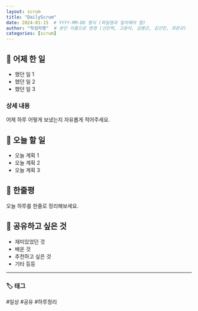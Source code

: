 ```yaml
---
layout: scrum
title: "DailyScrum"
date: 2024-01-15  # YYYY-MM-DD 형식 (파일명과 일치해야 함)
author: "작성자명"  # 본인 이름으로 변경 (신민혁, 고윤아, 김병곤, 김선민, 최문규)
categories: [scrum]
---
```


## 📝 어제 한 일

- 했던 일 1
- 했던 일 2  
- 했던 일 3

### 상세 내용

어제 하루 어떻게 보냈는지 자유롭게 적어주세요.

## 🎯 오늘 할 일

- 오늘 계획 1
- 오늘 계획 2
- 오늘 계획 3

## 💭 한줄평

오늘 하루를 한줄로 정리해보세요.

## 🔗 공유하고 싶은 것

- 재미있었던 것
- 배운 것
- 추천하고 싶은 것
- 기타 등등

---

### 🏷️ 태그

#일상 #공유 #하루정리 